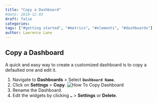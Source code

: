 ```yaml
---
title: "Copy a Dashboard"
#date: 2018-12-03
draft: false
categories:
tags: ["#getting started", "#metrics", "#elements", "#dashboards"]
author: Lawrence Lane
---
```


## Copy a Dashboard
A quick and easy way to create a customized dashboard is to copy a defaulted one and edit it.

1. Navigate to **Dashboards** > Select **`Dashboard Name`**.
2. Click on **Settings** > **Copy**.
![How To Copy Dashboard](/images/_index/how-to-copy-dashboard.png)
3. Rename the Dashboard.
4. Edit the widgets by clicking **`…`** > **Settings** or **Delete**.
